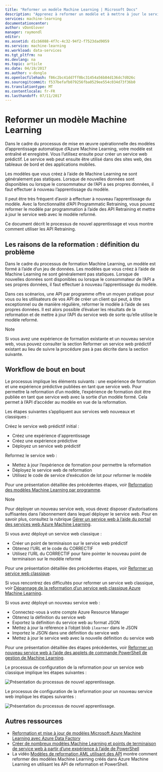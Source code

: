```yaml
---
title: "Reformer un modèle Machine Learning | Microsoft Docs"
description: "Apprenez à reformer un modèle et à mettre à jour le service web pour utiliser le modèle reformé dans Azure Machine Learning."
services: machine-learning
documentationcenter: 
author: vDonGlover
manager: raymondl
editor: 
ms.assetid: d1cb6088-4f7c-4c32-94f2-f7523dad9059
ms.service: machine-learning
ms.workload: data-services
ms.tgt_pltfrm: na
ms.devlang: na
ms.topic: article
ms.date: 04/19/2017
ms.author: v-donglo
ms.openlocfilehash: f86c2bc41dd7ff0bc31454a56b84d136dc7d026c
ms.sourcegitcommit: f537befafb079256fba0529ee554c034d73f36b0
ms.translationtype: MT
ms.contentlocale: fr-FR
ms.lasthandoff: 07/11/2017
---
```

# <a name="retrain-a-machine-learning-model"></a>Reformer un modèle Machine Learning
Dans le cadre du processus de mise en œuvre opérationnelle des modèles d’apprentissage automatique d’Azure Machine Learning, votre modèle est entraîné et enregistré. Vous l’utilisez ensuite pour créer un service web prédictif. Le service web peut ensuite être utilisé dans des sites web, des tableaux de bord et des applications mobiles. 

Les modèles que vous créez à l’aide de Machine Learning ne sont généralement pas statiques. Lorsque de nouvelles données sont disponibles ou lorsque le consommateur de l’API a ses propres données, il faut effectuer à nouveau l’apprentissage du modèle. 

Il peut être très fréquent d’avoir à effectuer à nouveau l’apprentissage du modèle. Avec la fonctionnalité d’API Programmatic Retraining, vous pouvez reformer le modèle par programmation à l’aide des API Retraining et mettre à jour le service web avec le modèle reformé. 

Ce document décrit le processus de nouvel apprentissage et vous montre comment utiliser les API Retraining.

## <a name="why-retrain-defining-the-problem"></a>Les raisons de la reformation : définition du problème
Dans le cadre du processus de formation Machine Learning, un modèle est formé à l’aide d’un jeu de données. Les modèles que vous créez à l’aide de Machine Learning ne sont généralement pas statiques. Lorsque de nouvelles données sont disponibles ou lorsque le consommateur de l’API a ses propres données, il faut effectuer à nouveau l’apprentissage du modèle.

Dans ces scénarios, une API par programme offre un moyen pratique pour vous ou les utilisateurs de vos API de créer un client qui peut, à titre exceptionnel ou de manière régulière, reformer le modèle à l’aide de ses propres données. Il est alors possible d’évaluer les résultats de la reformation et de mettre à jour l’API du service web de sorte qu’elle utilise le modèle reformé.

> [!NOTE]
> Si vous avez une expérience de formation existante et un nouveau service web, vous pouvez consulter la section Reformer un service web prédictif existant au lieu de suivre la procédure pas à pas décrite dans la section suivante.
> 
> 

## <a name="end-to-end-workflow"></a>Workflow de bout en bout
Le processus implique les éléments suivants : une expérience de formation et une expérience prédictive publiées en tant que service web. Pour permettre la reformation d’un modèle, l’expérience de formation doit être publiée en tant que service web avec la sortie d’un modèle formé. Cela permet à l’API d’accéder au modèle en vue de la reformation. 

Les étapes suivantes s’appliquent aux services web nouveaux et classiques :

Créez le service web prédictif initial :

* Créez une expérience d'apprentissage
* Créez une expérience prédictive
* Déployez un service web prédictif

Reformez le service web :

* Mettez à jour l’expérience de formation pour permettre la reformation
* Déployez le service web de reformation
* Utilisez le code de service d’exécution de lot pour reformer le modèle

Pour une présentation détaillée des précédentes étapes, voir [Reformation des modèles Machine Learning par programme](machine-learning-retrain-models-programmatically.md).

> [!NOTE] 
> Pour déployer un nouveau service web, vous devez disposer d’autorisations suffisantes dans l’abonnement dans lequel déployer le service web. Pour en savoir plus, consultez la rubrique [Gérer un service web à l’aide du portail des services web Azure Machine Learning](machine-learning-manage-new-webservice.md). 

Si vous avez déployé un service web classique :

* Créer un point de terminaison sur le service web prédictif
* Obtenez l’URL et le code du CORRECTIF
* Utilisez l’URL du CORRECTIF pour faire pointer le nouveau point de terminaison sur le modèle reformé 

Pour une présentation détaillée des précédentes étapes, voir [Reformer un service web classique](machine-learning-retrain-a-classic-web-service.md).

Si vous rencontrez des difficultés pour reformer un service web classique, voir [Dépannage de la reformation d’un service web classique Azure Machine Learning](machine-learning-troubleshooting-retraining-models.md).

Si vous avez déployé un nouveau service web :

* Connectez-vous à votre compte Azure Resource Manager
* Obtenez la définition du service web
* Exportez la définition du service web au format JSON
* Mettez à jour la référence à l’objet blob `ilearner` dans le JSON
* Importez le JSON dans une définition du service web
* Mettez à jour le service web avec la nouvelle définition du service web

Pour une présentation détaillée des étapes précédentes, voir [Reformer un nouveau service web à l’aide des applets de commande PowerShell de gestion de Machine Learning](machine-learning-retrain-new-web-service-using-powershell.md).

Le processus de configuration de la reformation pour un service web classique implique les étapes suivantes :

![Présentation du processus de nouvel apprentissage.][1]

Le processus de configuration de la reformation pour un nouveau service web implique les étapes suivantes :

![Présentation du processus de nouvel apprentissage.][7]

## <a name="other-resources"></a>Autres ressources
* [Reformation et mise à jour de modèles Microsoft Azure Machine Learning avec Azure Data Factory](https://azure.microsoft.com/blog/retraining-and-updating-azure-machine-learning-models-with-azure-data-factory/)
* [Créer de nombreux modèles Machine Learning et points de terminaison de service web à partir d’une expérience à l’aide de PowerShell](machine-learning-create-models-and-endpoints-with-powershell.md)
* La vidéo [Modèles de reformation AML utilisant des API](https://www.youtube.com/watch?v=wwjglA8xllg) montre comment reformer des modèles Machine Learning créés dans Azure Machine Learning en utilisant les API de reformation et PowerShell.

<!--image links-->
[1]: ./media/machine-learning-retrain-machine-learning-model/machine-learning-retrain-models-programmatically-IMAGE01.png
[7]: ./media/machine-learning-retrain-machine-learning-model/machine-learning-retrain-models-programmatically-IMAGE07.png


